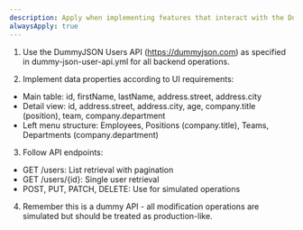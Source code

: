 ```yaml
---
description: Apply when implementing features that interact with the DummyJSON Users API, especially for the S&N Summit DEMO prototype UI. This ensures consistent data handling and UI integration.
alwaysApply: true
---
```


1. Use the DummyJSON Users API (https://dummyjson.com) as specified in dummy-json-user-api.yml for all backend operations.

2. Implement data properties according to UI requirements:
- Main table: id, firstName, lastName, address.street, address.city
- Detail view: id, address.street, address.city, age, company.title (position), team, company.department
- Left menu structure: Employees, Positions (company.title), Teams, Departments (company.department)

3. Follow API endpoints:
- GET /users: List retrieval with pagination
- GET /users/{id}: Single user retrieval
- POST, PUT, PATCH, DELETE: Use for simulated operations

4. Remember this is a dummy API - all modification operations are simulated but should be treated as production-like.
